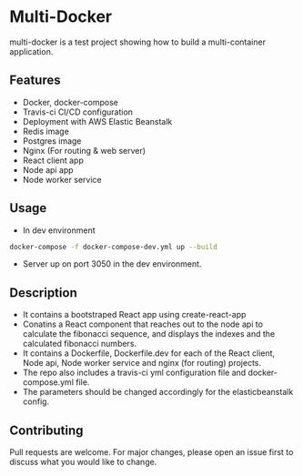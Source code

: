 # Multi-Docker

multi-docker is a test project showing how to build a multi-container application.

## Features
* Docker, docker-compose
* Travis-ci CI/CD configuration
* Deployment with AWS Elastic Beanstalk
* Redis image
* Postgres image
* Nginx (For routing & web server)
* React client app
* Node api app
* Node worker service

## Usage

* In dev environment
```bash
docker-compose -f docker-compose-dev.yml up --build
```
* Server up on port 3050 in the dev environment.

## Description
* It contains a bootstraped React app using create-react-app
* Conatins a React component that reaches out to the node api to calculate the fibonacci sequence, and displays the indexes and the calculated fibonacci numbers.
* It contains a Dockerfile, Dockerfile.dev for each of the React client, Node api, Node worker service and nginx (for routing) projects.
* The repo also includes a travis-ci yml configuration file and docker-compose.yml file.
* The parameters should be changed accordingly for the elasticbeanstalk config.

## Contributing
Pull requests are welcome. For major changes, please open an issue first to discuss what you would like to change.
